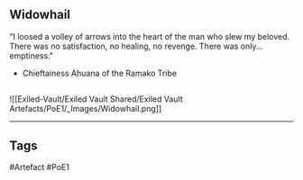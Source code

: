 ## Widowhail
"I loosed a volley of arrows into the heart of the man
who slew my beloved. There was no satisfaction, no
healing, no revenge. There was only... emptiness."
- Chieftainess Ahuana of the Ramako Tribe
##
![[Exiled-Vault/Exiled Vault Shared/Exiled Vault Artefacts/PoE1/_Images/Widowhail.png]]

---
## Tags
#Artefact
#PoE1